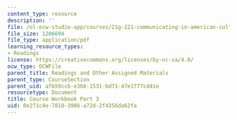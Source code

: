 ```yaml
---
content_type: resource
description: ''
file: /ol-ocw-studio-app/courses/21g-221-communicating-in-american-culture-s-spring-2019/0e271c4e78103986a72d2f4356da62fa_MIT21G_221S19_cw3.pdf
file_size: 1206694
file_type: application/pdf
learning_resource_types:
- Readings
license: https://creativecommons.org/licenses/by-nc-sa/4.0/
ocw_type: OCWFile
parent_title: Readings and Other Assigned Materials
parent_type: CourseSection
parent_uid: afb59ccb-e368-1531-bd71-47e1777cd41e
resourcetype: Document
title: Course Workbook Part 3
uid: 0e271c4e-7810-3986-a72d-2f4356da62fa
---
```

